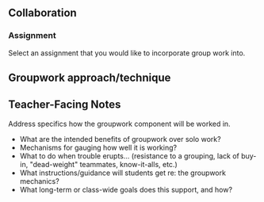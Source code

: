 ## Collaboration

### Assignment
Select an assignment that you would like to incorporate group work into.

## Groupwork approach/technique

## Teacher-Facing Notes
Address specifics how the groupwork component will be worked in.
* What are the intended benefits of groupwork over solo work?
* Mechanisms for gauging how well it is working?
* What to do when trouble erupts... (resistance to a grouping, lack of buy-in, "dead-weight" teammates, know-it-alls, etc.)
* What instructions/guidance will students get re: the groupwork mechanics?
* What long-term or class-wide goals does this support, and how?